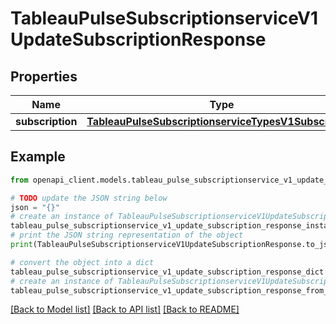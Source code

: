 # TableauPulseSubscriptionserviceV1UpdateSubscriptionResponse


## Properties

Name | Type | Description | Notes
------------ | ------------- | ------------- | -------------
**subscription** | [**TableauPulseSubscriptionserviceTypesV1Subscription**](TableauPulseSubscriptionserviceTypesV1Subscription.md) |  | [optional] 

## Example

```python
from openapi_client.models.tableau_pulse_subscriptionservice_v1_update_subscription_response import TableauPulseSubscriptionserviceV1UpdateSubscriptionResponse

# TODO update the JSON string below
json = "{}"
# create an instance of TableauPulseSubscriptionserviceV1UpdateSubscriptionResponse from a JSON string
tableau_pulse_subscriptionservice_v1_update_subscription_response_instance = TableauPulseSubscriptionserviceV1UpdateSubscriptionResponse.from_json(json)
# print the JSON string representation of the object
print(TableauPulseSubscriptionserviceV1UpdateSubscriptionResponse.to_json())

# convert the object into a dict
tableau_pulse_subscriptionservice_v1_update_subscription_response_dict = tableau_pulse_subscriptionservice_v1_update_subscription_response_instance.to_dict()
# create an instance of TableauPulseSubscriptionserviceV1UpdateSubscriptionResponse from a dict
tableau_pulse_subscriptionservice_v1_update_subscription_response_from_dict = TableauPulseSubscriptionserviceV1UpdateSubscriptionResponse.from_dict(tableau_pulse_subscriptionservice_v1_update_subscription_response_dict)
```
[[Back to Model list]](../README.md#documentation-for-models) [[Back to API list]](../README.md#documentation-for-api-endpoints) [[Back to README]](../README.md)


